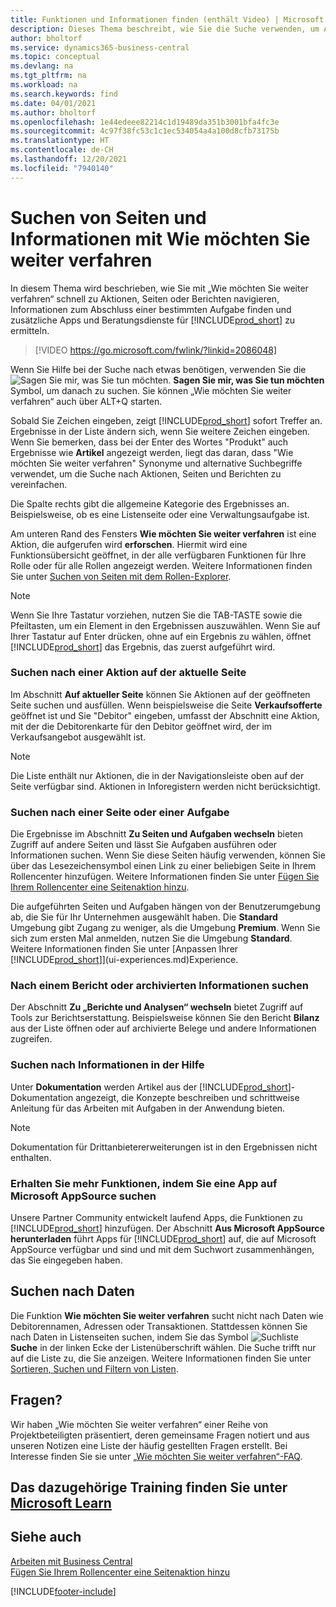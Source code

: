 ```yaml
---
title: Funktionen und Informationen finden (enthält Video) | Microsoft Dokumente
description: Dieses Thema beschreibt, wie Sie die Suche verwenden, um Aktionen, Seiten, Berichte, Dokumentation und Daten sowie andere Apps und Beratungsdienste zu finden.
author: bholtorf
ms.service: dynamics365-business-central
ms.topic: conceptual
ms.devlang: na
ms.tgt_pltfrm: na
ms.workload: na
ms.search.keywords: find
ms.date: 04/01/2021
ms.author: bholtorf
ms.openlocfilehash: 1e44edeee82214c1d19489da351b3001bfa4fc3e
ms.sourcegitcommit: 4c97f38fc53c1c1ec534054a4a100d8cfb73175b
ms.translationtype: HT
ms.contentlocale: de-CH
ms.lasthandoff: 12/20/2021
ms.locfileid: "7940140"
---
```

# <a name="finding-pages-and-information-with-tell-me"></a>Suchen von Seiten und Informationen mit Wie möchten Sie weiter verfahren  
In diesem Thema wird beschrieben, wie Sie mit „Wie möchten Sie weiter verfahren“ schnell zu Aktionen, Seiten oder Berichten navigieren, Informationen zum Abschluss einer bestimmten Aufgabe finden und zusätzliche Apps und Beratungsdienste für [!INCLUDE[prod_short](includes/prod_short.md)] zu ermitteln.  


> [!VIDEO https://go.microsoft.com/fwlink/?linkid=2086048]

Wenn Sie Hilfe bei der Suche nach etwas benötigen, verwenden Sie die ![Sagen Sie mir, was Sie tun möchten.](media/ui-search/search.png "Suche nach Seite oder Bericht") **Sagen Sie mir, was Sie tun möchten** Symbol, um danach zu suchen. Sie können „Wie möchten Sie weiter verfahren“ auch über ALT+Q starten.

Sobald Sie Zeichen eingeben, zeigt [!INCLUDE[prod_short](includes/prod_short.md)] sofort Treffer an. Ergebnisse in der Liste ändern sich, wenn Sie weitere Zeichen eingeben. Wenn Sie bemerken, dass bei der Enter des Wortes "Produkt" auch Ergebnisse wie **Artikel** angezeigt werden, liegt das daran, dass "Wie möchten Sie weiter verfahren" Synonyme und alternative Suchbegriffe verwendet, um die Suche nach Aktionen, Seiten und Berichten zu vereinfachen.

Die Spalte rechts gibt die allgemeine Kategorie des Ergebnisses an. Beispielsweise, ob es eine Listenseite oder eine Verwaltungsaufgabe ist.  

Am unteren Rand des Fensters **Wie möchten Sie weiter verfahren** ist eine Aktion, die aufgerufen wird **erforschen**. Hiermit wird eine Funktionsübersicht geöffnet, in der alle verfügbaren Funktionen für Ihre Rolle oder für alle Rollen angezeigt werden. Weitere Informationen finden Sie unter [Suchen von Seiten mit dem Rollen-Explorer](ui-role-explorer.md).

> [!NOTE]  
>   Wenn Sie Ihre Tastatur vorziehen, nutzen Sie die TAB-TASTE sowie die Pfeiltasten, um ein Element in den Ergebnissen auszuwählen. Wenn Sie auf Ihrer Tastatur auf Enter drücken, ohne auf ein Ergebnis zu wählen, öffnet [!INCLUDE[prod_short](includes/prod_short.md)] das Ergebnis, das zuerst aufgeführt wird.

### <a name="finding-an-action-on-the-current-page"></a>Suchen nach einer Aktion auf der aktuelle Seite
Im Abschnitt **Auf aktueller Seite** können Sie Aktionen auf der geöffneten Seite suchen und ausfüllen. Wenn beispielsweise die Seite **Verkaufsofferte** geöffnet ist und Sie "Debitor" eingeben, umfasst der Abschnitt eine Aktion, mit der die Debitorenkarte für den Debitor geöffnet wird, der im Verkaufsangebot ausgewählt ist.

> [!NOTE]  
>   Die Liste enthält nur Aktionen, die in der Navigationsleiste oben auf der Seite verfügbar sind. Aktionen in Inforegistern werden nicht berücksichtigt.  

### <a name="finding-a-page-or-a-task"></a>Suchen nach einer Seite oder einer Aufgabe
Die Ergebnisse im Abschnitt **Zu Seiten und Aufgaben wechseln** bieten Zugriff auf andere Seiten und lässt Sie Aufgaben ausführen oder Informationen suchen. Wenn Sie diese Seiten häufig verwenden, können Sie über das Lesezeichensymbol einen Link zu einer beliebigen Seite in Ihrem Rollencenter hinzufügen. Weitere Informationen finden Sie unter [Fügen Sie Ihrem Rollencenter eine Seitenaktion hinzu](ui-bookmarks.md).

Die aufgeführten Seiten und Aufgaben hängen von der Benutzerumgebung ab, die Sie für Ihr Unternehmen ausgewählt haben. Die **Standard** Umgebung gibt Zugang zu weniger, als die Umgebung **Premium**. Wenn Sie sich zum ersten Mal anmelden, nutzen Sie die Umgebung **Standard**. Weitere Informationen finden Sie unter [Anpassen Ihrer [!INCLUDE[prod_short](includes/prod_short.md)]](ui-experiences.md)Experience.

### <a name="finding-a-report-or-archived-information"></a>Nach einem Bericht oder archivierten Informationen suchen
Der Abschnitt **Zu „Berichte und Analysen“ wechseln** bietet Zugriff auf Tools zur Berichtserstattung. Beispielsweise können Sie den Bericht **Bilanz** aus der Liste öffnen oder auf archivierte Belege und andere Informationen zugreifen.  

### <a name="finding-information-in-the-help"></a>Suchen nach Informationen in der Hilfe
Unter **Dokumentation** werden Artikel aus der [!INCLUDE[prod_short](includes/prod_short.md)]-Dokumentation angezeigt, die Konzepte beschreiben und schrittweise Anleitung für das Arbeiten mit Aufgaben in der Anwendung bieten.    

> [!NOTE]  
> Dokumentation für Drittanbietererweiterungen ist in den Ergebnissen nicht enthalten.

### <a name="getting-more-functionality-by-finding-an-app-on-microsoft-appsource"></a>Erhalten Sie mehr Funktionen, indem Sie eine App auf Microsoft AppSource suchen
Unsere Partner Community entwickelt laufend Apps, die Funktionen zu [!INCLUDE[prod_short](includes/prod_short.md)] hinzufügen. Der Abschnitt **Aus Microsoft AppSource herunterladen** führt Apps für [!INCLUDE[prod_short](includes/prod_short.md)] auf, die auf Microsoft AppSource verfügbar und sind und mit dem Suchwort zusammenhängen, das Sie eingegeben haben.

## <a name="searching-for-data"></a>Suchen nach Daten
Die Funktion **Wie möchten Sie weiter verfahren** sucht nicht nach Daten wie Debitorennamen, Adressen oder Transaktionen. Stattdessen können Sie nach Daten in Listenseiten suchen, indem Sie das Symbol ![Suchliste](media/ui-search/search-list.png "Symbol für die Suchliste") **Suche** in der linken Ecke der Listenüberschrift wählen. Die Suche trifft nur auf die Liste zu, die Sie anzeigen. Weitere Informationen finden Sie unter [Sortieren, Suchen und Filtern von Listen](ui-enter-criteria-filters.md).

## <a name="questions"></a>Fragen?
Wir haben „Wie möchten Sie weiter verfahren“ einer Reihe von Projektbeteiligten präsentiert, deren gemeinsame Fragen notiert und aus unseren Notizen eine Liste der häufig gestellten Fragen erstellt. Bei Interesse finden Sie sie unter [„Wie möchten Sie weiter verfahren“-FAQ](ui-search-faq.md).

## <a name="see-related-training-at-microsoft-learn"></a>Das dazugehörige Training finden Sie unter [Microsoft Learn](/learn/modules/user-interface-dynamics-365-business-central/index)

## <a name="see-also"></a>Siehe auch
[Arbeiten mit Business Central](ui-work-product.md)  
[Fügen Sie Ihrem Rollencenter eine Seitenaktion hinzu](ui-bookmarks.md)


[!INCLUDE[footer-include](includes/footer-banner.md)]